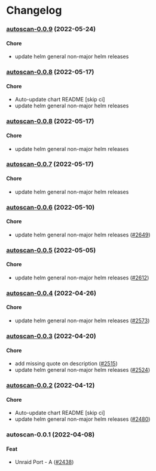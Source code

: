 # Changelog<br>


<a name="autoscan-0.0.9"></a>
### [autoscan-0.0.9](https://github.com/truecharts/apps/compare/autoscan-0.0.8...autoscan-0.0.9) (2022-05-24)

#### Chore

* update helm general non-major helm releases



<a name="autoscan-0.0.8"></a>
### [autoscan-0.0.8](https://github.com/truecharts/apps/compare/autoscan-0.0.7...autoscan-0.0.8) (2022-05-17)

#### Chore

* Auto-update chart README [skip ci]
* update helm general non-major helm releases



<a name="autoscan-0.0.8"></a>
### [autoscan-0.0.8](https://github.com/truecharts/apps/compare/autoscan-0.0.7...autoscan-0.0.8) (2022-05-17)

#### Chore

* update helm general non-major helm releases



<a name="autoscan-0.0.7"></a>
### [autoscan-0.0.7](https://github.com/truecharts/apps/compare/autoscan-0.0.6...autoscan-0.0.7) (2022-05-17)

#### Chore

* update helm general non-major helm releases



<a name="autoscan-0.0.6"></a>
### [autoscan-0.0.6](https://github.com/truecharts/apps/compare/autoscan-0.0.5...autoscan-0.0.6) (2022-05-10)

#### Chore

* update helm general non-major helm releases ([#2649](https://github.com/truecharts/apps/issues/2649))



<a name="autoscan-0.0.5"></a>
### [autoscan-0.0.5](https://github.com/truecharts/apps/compare/autoscan-0.0.4...autoscan-0.0.5) (2022-05-05)

#### Chore

* update helm general non-major helm releases ([#2612](https://github.com/truecharts/apps/issues/2612))



<a name="autoscan-0.0.4"></a>
### [autoscan-0.0.4](https://github.com/truecharts/apps/compare/autoscan-0.0.3...autoscan-0.0.4) (2022-04-26)

#### Chore

* update helm general non-major helm releases ([#2573](https://github.com/truecharts/apps/issues/2573))



<a name="autoscan-0.0.3"></a>
### [autoscan-0.0.3](https://github.com/truecharts/apps/compare/autoscan-0.0.2...autoscan-0.0.3) (2022-04-20)

#### Chore

* add missing quote on description ([#2515](https://github.com/truecharts/apps/issues/2515))
* update helm general non-major helm releases ([#2524](https://github.com/truecharts/apps/issues/2524))



<a name="autoscan-0.0.2"></a>
### [autoscan-0.0.2](https://github.com/truecharts/apps/compare/autoscan-0.0.1...autoscan-0.0.2) (2022-04-12)

#### Chore

* Auto-update chart README [skip ci]
* update helm general non-major helm releases ([#2480](https://github.com/truecharts/apps/issues/2480))



<a name="autoscan-0.0.1"></a>
### autoscan-0.0.1 (2022-04-08)

#### Feat

* Unraid Port - A ([#2438](https://github.com/truecharts/apps/issues/2438))
